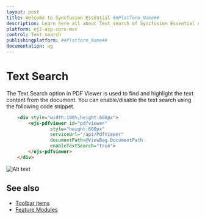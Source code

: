 ```yaml
---
layout: post
title: Welcome to Syncfusion Essential ##Platform_Name##
description: Learn here all about Text_search of Syncfusion Essential ##Platform_Name## widgets based on HTML5 and jQuery.
platform: ej2-asp-core-mvc
control: Text_search
publishingplatform: ##Platform_Name##
documentation: ug
---
```


# Text Search

The Text Search option in PDF Viewer is used to find and highlight the text content from the document. You can enable/disable the text search using the following code snippet.

```html
    <div style="width:100%;height:600px">
        <ejs-pdfviewer id="pdfviewer"
                style="height:600px"
                serviceUrl="/api/PdfViewer"
                documentPath=@ViewBag.DocumentPath
                enableTextSearch="true">
        </ejs-pdfviewer>
    </div>
```

![Alt text](./images/search.png)

## See also

* [Toolbar items](./toolbar)
* [Feature Modules](./feature-module)
